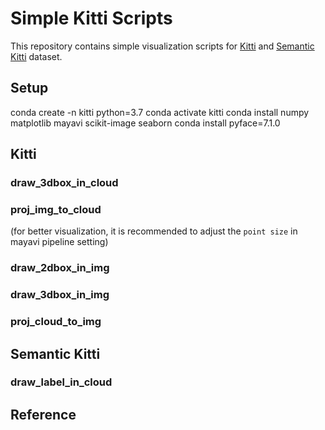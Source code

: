 # Simple Kitti Scripts

This repository contains simple visualization scripts 
for [Kitti](http://www.cvlibs.net/datasets/kitti/) 
and [Semantic Kitti](http://www.semantic-kitti.org/) dataset.
 
## Setup
conda create -n kitti python=3.7
conda activate kitti
conda install numpy matplotlib mayavi scikit-image seaborn
conda install pyface=7.1.0


## Kitti

### draw_3dbox_in_cloud
[](examples/kitti_3dbox_to_cloud.png)

### proj_img_to_cloud
(for better visualization, it is recommended to adjust the ```point size``` in mayavi pipeline setting)
[](examples/proj_img_to_cloud.png)

### draw_2dbox_in_img
[](examples/draw_2dbox_in_img.png)

### draw_3dbox_in_img
[](examples/draw_3dbox_in_img.png)

### proj_cloud_to_img
[](examples/proj_cloud_to_img.png)



## Semantic Kitti

### draw_label_in_cloud
[](examples/draw_label_in_cloud.png)

## Reference



